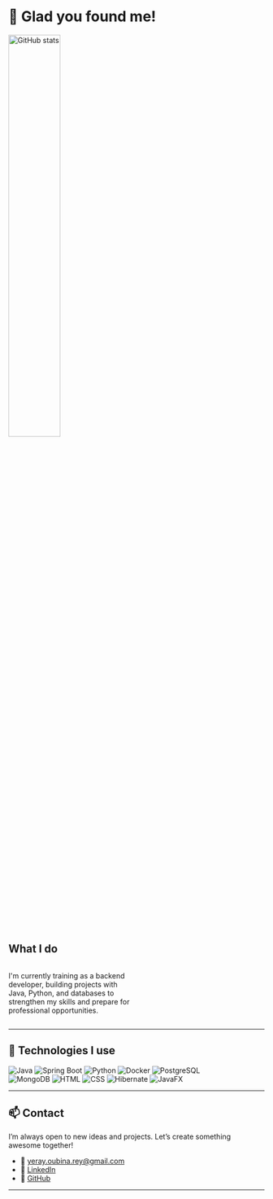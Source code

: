 # 👋 Glad you found me!
  <img src="https://github-readme-stats-alpha-seven-91.vercel.app/api?username=youbinarey&show_icons=true&theme=transparent" alt="GitHub stats" style="width: 45%;">

## What I do
<div style="display: flex; justify-content: space-between; align-items: right;">
  <p style="width: 50%; text-align: left;">I'm currently training as a backend developer, building projects with Java, Python, and databases to strengthen my skills and prepare for professional opportunities.</p>
</div>




---

## 🚀 Technologies I use

![Java](https://img.shields.io/badge/-Java-007396?style=flat&logo=java)
![Spring Boot](https://img.shields.io/badge/-SpringBoot-6DB33F?style=flat&logo=spring-boot)
![Python](https://img.shields.io/badge/-Python-3776AB?style=flat&logo=python)
![Docker](https://img.shields.io/badge/-Docker-2496ED?style=flat&logo=docker)
![PostgreSQL](https://img.shields.io/badge/-PostgreSQL-336791?style=flat&logo=postgresql)  
![MongoDB](https://img.shields.io/badge/-MongoDB-47A248?style=flat&logo=mongodb)
![HTML](https://img.shields.io/badge/-HTML-E34F26?style=flat&logo=html5)
![CSS](https://img.shields.io/badge/-CSS-1572B6?style=flat&logo=css3)
![Hibernate](https://img.shields.io/badge/-Hibernate-59666C?style=flat&logo=hibernate)
![JavaFX](https://img.shields.io/badge/-JavaFX-007396?style=flat&logo=java)



---
<!-- 
## 📂 Featured Projects

| Project | Description | Tech Stack |
|---------|-------------|------------|
| 🧠 **ERP for Communities** | A desktop system to manage neighborhood communities | Java, Spring Boot, PostgreSQL, JavaFX |
| 💬 **Messaging App** | Client-server messaging using sockets | Java, JavaFX |
| ⚙️ **ETL with Kestra** | ETL flow from XML to MongoDB using Python and Kestra | Python, Kestra, Docker |  

-->

## 📫 Contact  
I’m always open to new ideas and projects. Let’s create something awesome together!
- 📧 yeray.oubina.rey@gmail.com  
- 💼 [LinkedIn](https://www.linkedin.com/in/yerayoubinarey/) 
- 💼 [GitHub](https://github.com/youbinarey)

---

